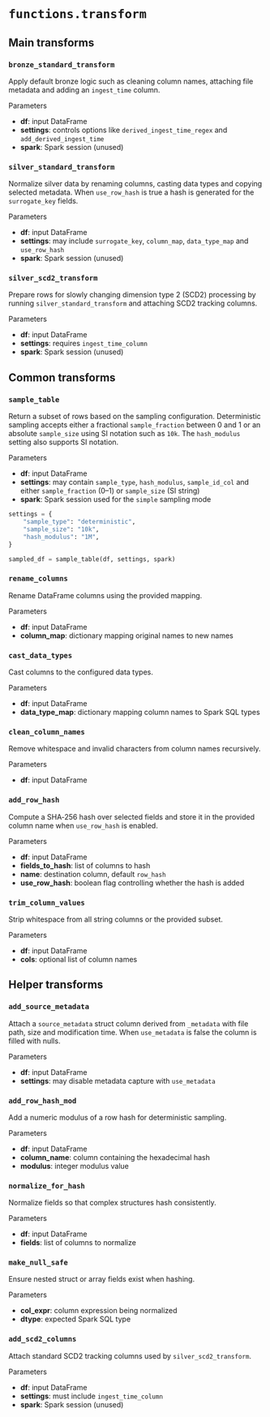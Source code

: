 # `functions.transform`

## Main transforms

### `bronze_standard_transform`
Apply default bronze logic such as cleaning column names, attaching file metadata and adding an `ingest_time` column.

Parameters
- **df**: input DataFrame
- **settings**: controls options like `derived_ingest_time_regex` and `add_derived_ingest_time`
- **spark**: Spark session (unused)

### `silver_standard_transform`
Normalize silver data by renaming columns, casting data types and copying selected metadata. When `use_row_hash` is true a hash is generated for the `surrogate_key` fields.

Parameters
- **df**: input DataFrame
- **settings**: may include `surrogate_key`, `column_map`, `data_type_map` and `use_row_hash`
- **spark**: Spark session (unused)

### `silver_scd2_transform`
Prepare rows for slowly changing dimension type 2 (SCD2) processing by running `silver_standard_transform` and attaching SCD2 tracking columns.

Parameters
- **df**: input DataFrame
- **settings**: requires `ingest_time_column`
- **spark**: Spark session (unused)

## Common transforms

### `sample_table`
Return a subset of rows based on the sampling configuration. Deterministic
sampling accepts either a fractional `sample_fraction` between 0 and 1 or an
absolute `sample_size` using SI notation such as `10k`. The `hash_modulus`
setting also supports SI notation.

Parameters
- **df**: input DataFrame
- **settings**: may contain `sample_type`, `hash_modulus`, `sample_id_col` and either `sample_fraction` (0–1) or `sample_size` (SI string)
- **spark**: Spark session used for the `simple` sampling mode

```python
settings = {
    "sample_type": "deterministic",
    "sample_size": "10k",
    "hash_modulus": "1M",
}

sampled_df = sample_table(df, settings, spark)
```

### `rename_columns`
Rename DataFrame columns using the provided mapping.

Parameters
- **df**: input DataFrame
- **column_map**: dictionary mapping original names to new names

### `cast_data_types`
Cast columns to the configured data types.

Parameters
- **df**: input DataFrame
- **data_type_map**: dictionary mapping column names to Spark SQL types

### `clean_column_names`
Remove whitespace and invalid characters from column names recursively.

Parameters
- **df**: input DataFrame

### `add_row_hash`
Compute a SHA‑256 hash over selected fields and store it in the provided column name when `use_row_hash` is enabled.

Parameters
- **df**: input DataFrame
- **fields_to_hash**: list of columns to hash
- **name**: destination column, default `row_hash`
- **use_row_hash**: boolean flag controlling whether the hash is added

### `trim_column_values`
Strip whitespace from all string columns or the provided subset.

Parameters
- **df**: input DataFrame
- **cols**: optional list of column names

## Helper transforms

### `add_source_metadata`
Attach a `source_metadata` struct column derived from `_metadata` with file path, size and modification time. When `use_metadata` is false the column is filled with nulls.

Parameters
- **df**: input DataFrame
- **settings**: may disable metadata capture with `use_metadata`

### `add_row_hash_mod`
Add a numeric modulus of a row hash for deterministic sampling.

Parameters
- **df**: input DataFrame
- **column_name**: column containing the hexadecimal hash
- **modulus**: integer modulus value

### `normalize_for_hash`
Normalize fields so that complex structures hash consistently.

Parameters
- **df**: input DataFrame
- **fields**: list of columns to normalize

### `make_null_safe`
Ensure nested struct or array fields exist when hashing.

Parameters
- **col_expr**: column expression being normalized
- **dtype**: expected Spark SQL type

### `add_scd2_columns`
Attach standard SCD2 tracking columns used by `silver_scd2_transform`.

Parameters
- **df**: input DataFrame
- **settings**: must include `ingest_time_column`
- **spark**: Spark session (unused)


